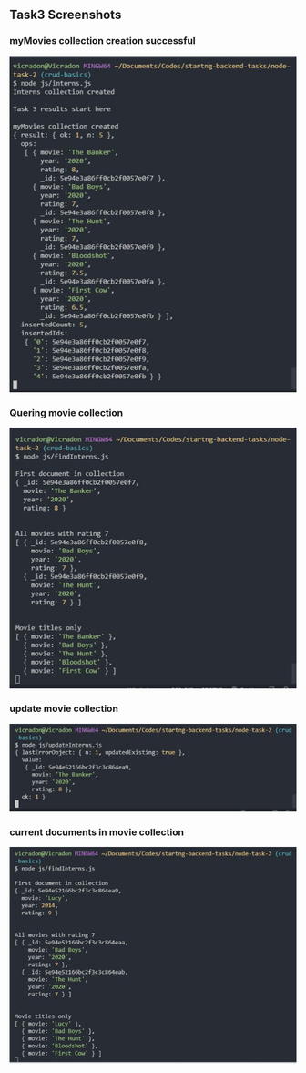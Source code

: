 ## Task3 Screenshots

### myMovies collection creation successful
![myMovies collection creation successful](/images/myMoviesCollectionCreationSuccessful.jpg)


### Quering movie collection
![Quering movie collection](/images/quering-movie-collection.jpg)

### update movie collection
![update movie collection](/images/update-movie-collection.jpg)

### current documents in movie collection
![current documents in movie collection](/images/current-documents.jpg)

